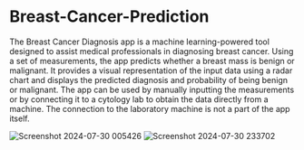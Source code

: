 # Breast-Cancer-Prediction

The Breast Cancer Diagnosis app is a machine learning-powered tool designed to assist medical professionals in diagnosing breast cancer. Using a set of measurements, the app predicts whether a breast mass is benign or malignant. It provides a visual representation of the input data using a radar chart and displays the predicted diagnosis and probability of being benign or malignant. The app can be used by manually inputting the measurements or by connecting it to a cytology lab to obtain the data directly from a machine. The connection to the laboratory machine is not a part of the app itself.

![Screenshot 2024-07-30 005426](https://github.com/user-attachments/assets/16995969-55c9-4205-a960-49f27b5c5798)
![Screenshot 2024-07-30 233702](https://github.com/user-attachments/assets/1402cce0-70a4-40a2-9195-54e766baf118)

